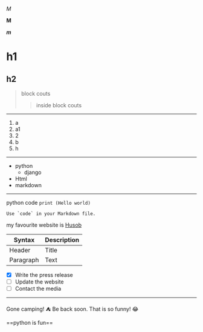 *M*

**M**

***m***

# h1
## h2

> block couts
>> inside block couts

***

1. a
  1. a1
2. 2
3. b
  1. h

---

- python 
  - django
- Html
- markdown
_______________________________

python code `print (Hello world)`

``Use `code` in your Markdown file.``

my favourite website is [Husob](https://academy.hsoub.com/ "Husob acadmy")



| Syntax      | Description |
| ----------- | ----------- |
| Header      | Title       |
| Paragraph   | Text        |



- [x] Write the press release
- [ ] Update the website
- [ ] Contact the media

---

Gone camping! :tent: Be back soon.
That is so funny! :joy:

==python is fun==
